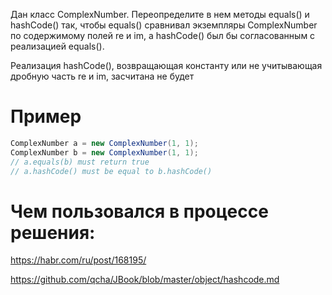 Дан класс ComplexNumber. Переопределите в нем методы equals() и hashCode() так, чтобы equals() сравнивал экземпляры ComplexNumber по содержимому полей re и im, а hashCode() был бы согласованным с реализацией equals().

Реализация hashCode(), возвращающая константу или не учитывающая дробную часть re и im, засчитана не будет

# Пример

```Java
ComplexNumber a = new ComplexNumber(1, 1);
ComplexNumber b = new ComplexNumber(1, 1);
// a.equals(b) must return true
// a.hashCode() must be equal to b.hashCode()
```

# Чем пользовался в процессе решения:

https://habr.com/ru/post/168195/

https://github.com/qcha/JBook/blob/master/object/hashcode.md

